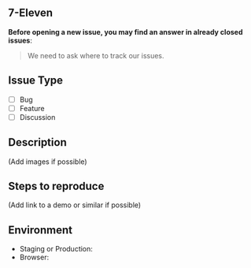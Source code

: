 ## 7-Eleven

**Before opening a new issue, you may find an answer in already closed issues**:
> We need to ask where to track our issues.

## Issue Type

- [ ] Bug
- [ ] Feature
- [ ] Discussion

## Description

(Add images if possible)

## Steps to reproduce

(Add link to a demo or similar if possible)

## Environment

- Staging or Production:
- Browser:
